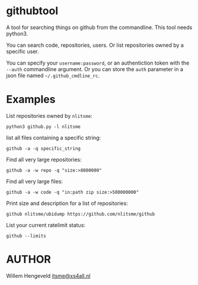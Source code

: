 
githubtool
==========

A tool for searching things on github from the commandline.
This tool needs python3.

You can search code, repositories, users. Or list repositories owned by a specific user.

You can specify your `username:password`, or an authentiction token with the `--auth` commandline
argument. Or you can store the `auth` parameter in a json file named `~/.github_cmdline_rc`.


Examples
========

List repositories owned by `nlitsme`:

    python3 github.py -l nlitsme


list all files containing a specific string:

    github -a -q specific_string


Find all very large repositories:

    github -a -w repo -q "size:>8000000"
 

Find all very large files:

    github -a -w code -q "in:path zip size:>500000000"


Print size and description for a list of repositories:

    github nlitsme/ubidump https://github.com/nlitsme/github

List your current ratelimit status:

    github --limits


AUTHOR
======

Willem Hengeveld <itsme@xs4all.nl>

